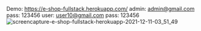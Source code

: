 Demo: https://e-shop-fullstack.herokuapp.com/
admin: admin@gmail.com pass: 123456
user: user10@gmail.com pass: 123456
![screencapture-e-shop-fullstack-herokuapp-2021-12-11-03_51_49](https://user-images.githubusercontent.com/76748668/145645994-357dd138-28ae-4909-8f74-1c41554d1487.png)
